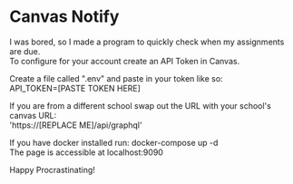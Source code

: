 # Canvas Notify

I was bored, so I made a program to quickly check when my assignments are due.  
To configure for your account create an API Token in Canvas.  

Create a file called ".env" and paste in your token like so:  
API_TOKEN=[PASTE TOKEN HERE]

If you are from a different school swap out the URL with your school's canvas URL:  
'https://[REPLACE ME]/api/graphql'  

If you have docker installed run: docker-compose up -d  
The page is accessible at localhost:9090  

Happy Procrastinating!  
